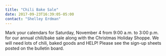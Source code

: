 ```yaml
---
title: "Chili Bake Sale"
date: 2017-09-23T16:39:05-05:00
contact: "Shelley Erdman"
---
```


Mark your calendars for
Saturday, November 4 from 9:00
a.m. to 3:00 p.m. for our annual chili/bake sale
along with the Christmas Holiday Shoppe. We will
need lots of chili, baked goods and HELP!
Please see the sign-up sheets posted on the bulletin
board.
